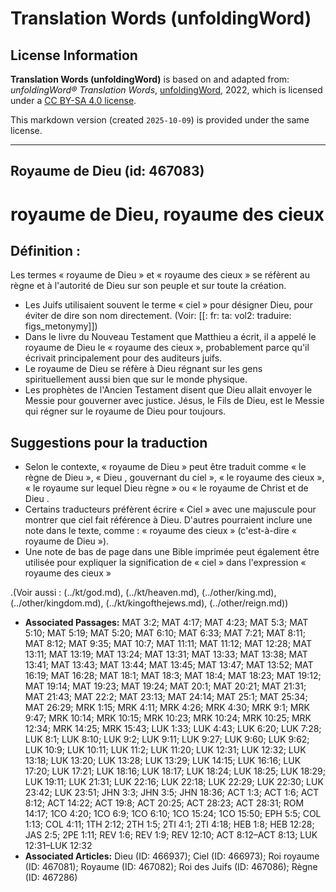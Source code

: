 # Translation Words (unfoldingWord)

## License Information

**Translation Words (unfoldingWord)** is based on and adapted from: _unfoldingWord® Translation Words_, [unfoldingWord](https://unfoldingword.org/utw), 2022, which is licensed under a [CC BY-SA 4.0 license](https://creativecommons.org/licenses/by-sa/4.0/legalcode.en).

This markdown version (created `2025-10-09`) is provided under the same license.



--------------------------------

## Royaume de Dieu (id: 467083)

royaume de Dieu, royaume des cieux
==================================

Définition :
------------

Les termes « royaume de Dieu » et « royaume des cieux » se réfèrent au règne et à l'autorité de Dieu sur son peuple et sur toute la création.

* Les Juifs utilisaient souvent le terme « ciel » pour désigner Dieu, pour éviter de dire son nom directement. (Voir: \[\[: fr: ta: vol2: traduire: figs\_metonymy]])
* Dans le livre du Nouveau Testament que Matthieu a écrit, il a appelé le royaume de Dieu le « royaume des cieux », probablement parce qu'il écrivait principalement pour des auditeurs juifs.
* Le royaume de Dieu se réfère à Dieu régnant sur les gens spirituellement aussi bien que sur le monde physique.
* Les prophètes de l'Ancien Testament disent que Dieu allait envoyer le Messie pour gouverner avec justice. Jésus, le Fils de Dieu, est le Messie qui régner sur le royaume de Dieu pour toujours.

Suggestions pour la traduction
------------------------------

* Selon le contexte, « royaume de Dieu » peut être traduit comme « le règne de Dieu », « Dieu , gouvernant du ciel », « le royaume des cieux », « le royaume sur lequel Dieu règne » ou « le royaume de Christ et de Dieu .
* Certains traducteurs préfèrent écrire « Ciel » avec une majuscule pour montrer que ciel fait référence à Dieu. D'autres pourraient inclure une note dans le texte, comme : « royaume des cieux » (c'est\-à\-dire « royaume de Dieu »).
* Une note de bas de page dans une Bible imprimée peut également être utilisée pour expliquer la signification de « ciel » dans l'expression « royaume des cieux »

.(Voir aussi : (../kt/god.md), (../kt/heaven.md), (../other/king.md), (../other/kingdom.md), (../kt/kingofthejews.md), (../other/reign.md))

* **Associated Passages:** MAT 3:2; MAT 4:17; MAT 4:23; MAT 5:3; MAT 5:10; MAT 5:19; MAT 5:20; MAT 6:10; MAT 6:33; MAT 7:21; MAT 8:11; MAT 8:12; MAT 9:35; MAT 10:7; MAT 11:11; MAT 11:12; MAT 12:28; MAT 13:11; MAT 13:19; MAT 13:24; MAT 13:31; MAT 13:33; MAT 13:38; MAT 13:41; MAT 13:43; MAT 13:44; MAT 13:45; MAT 13:47; MAT 13:52; MAT 16:19; MAT 16:28; MAT 18:1; MAT 18:3; MAT 18:4; MAT 18:23; MAT 19:12; MAT 19:14; MAT 19:23; MAT 19:24; MAT 20:1; MAT 20:21; MAT 21:31; MAT 21:43; MAT 22:2; MAT 23:13; MAT 24:14; MAT 25:1; MAT 25:34; MAT 26:29; MRK 1:15; MRK 4:11; MRK 4:26; MRK 4:30; MRK 9:1; MRK 9:47; MRK 10:14; MRK 10:15; MRK 10:23; MRK 10:24; MRK 10:25; MRK 12:34; MRK 14:25; MRK 15:43; LUK 1:33; LUK 4:43; LUK 6:20; LUK 7:28; LUK 8:1; LUK 8:10; LUK 9:2; LUK 9:11; LUK 9:27; LUK 9:60; LUK 9:62; LUK 10:9; LUK 10:11; LUK 11:2; LUK 11:20; LUK 12:31; LUK 12:32; LUK 13:18; LUK 13:20; LUK 13:28; LUK 13:29; LUK 14:15; LUK 16:16; LUK 17:20; LUK 17:21; LUK 18:16; LUK 18:17; LUK 18:24; LUK 18:25; LUK 18:29; LUK 19:11; LUK 21:31; LUK 22:16; LUK 22:18; LUK 22:29; LUK 22:30; LUK 23:42; LUK 23:51; JHN 3:3; JHN 3:5; JHN 18:36; ACT 1:3; ACT 1:6; ACT 8:12; ACT 14:22; ACT 19:8; ACT 20:25; ACT 28:23; ACT 28:31; ROM 14:17; 1CO 4:20; 1CO 6:9; 1CO 6:10; 1CO 15:24; 1CO 15:50; EPH 5:5; COL 1:13; COL 4:11; 1TH 2:12; 2TH 1:5; 2TI 4:1; 2TI 4:18; HEB 1:8; HEB 12:28; JAS 2:5; 2PE 1:11; REV 1:6; REV 1:9; REV 12:10; ACT 8:12–ACT 8:13; LUK 12:31–LUK 12:32
* **Associated Articles:** Dieu (ID: 466937); Ciel (ID: 466973); Roi royaume (ID: 467081); Royaume (ID: 467082); Roi des Juifs (ID: 467086); Règne (ID: 467286)

